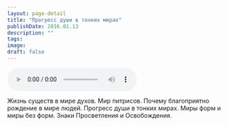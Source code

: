 ```yaml
---
layout: page-detail
title: "Прогресс души в тонких мирах"
publishDate: 2016.01.13
description: ""
tags:
image:
draft: false
---
```


<audio title="2016.01.13 - Прогресс души в тонких мирах.mp3" src="/upload/iblock/cee/cee0ef4be7027e6ad9bef7b47b070c2f.mp3" controls=""></audio>

 Жизнь существ в мире духов. Мир питрисов. Почему благоприятно рождение в мире людей. Прогресс души в тонких мирах. Миры форм и миры без форм. Знаки Просветления и Освобождения. 

  
